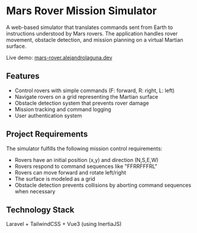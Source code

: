 # Mars Rover Mission Simulator

A web-based simulator that translates commands sent from Earth to instructions understood by Mars rovers. The application handles rover movement, obstacle detection, and mission planning on a virtual Martian surface.

Live demo: [mars-rover.alejandrolaguna.dev](https://mars-rover.alejandrolaguna.dev)

## Features

- Control rovers with simple commands (F: forward, R: right, L: left)
- Navigate rovers on a grid representing the Martian surface
- Obstacle detection system that prevents rover damage
- Mission tracking and command logging
- User authentication system

## Project Requirements

The simulator fulfills the following mission control requirements:

- Rovers have an initial position (x,y) and direction (N,S,E,W)
- Rovers respond to command sequences like "FFRRFFFRL"
- Rovers can move forward and rotate left/right
- The surface is modeled as a grid
- Obstacle detection prevents collisions by aborting command sequences when necessary

## Technology Stack

Laravel + TailwindCSS + Vue3 (using InertiaJS)

